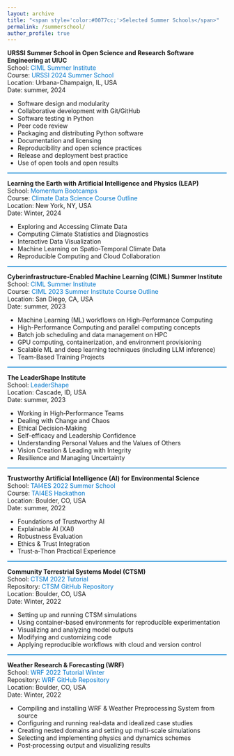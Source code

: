 ```yaml
---
layout: archive
title: "<span style='color:#0077cc;'>Selected Summer Schools</span>"
permalink: /summerschool/
author_profile: true
---
```


**URSSI Summer School in Open Science and Research Software Engineering at UIUC**    
School: <a href="https://bssw.io/events/urssi-summer-school-in-open-science-and-research-software-engineering-at-uiuc"
   style="display:inline-block;
          color:#0077cc;
          text-decoration:none;
          margin-right:1rem;">
  CIML Summer Institute
</a>       
Course: <a href="https://github.com/si2-urssi"
   style="display:inline-block;
          color:#0077cc;
          text-decoration:none;
          margin-right:1rem;">
  URSSI 2024 Summer School  
</a>       
Location: Urbana-Champaign, IL, USA      
Date: summer, 2024     

- Software design and modularity
- Collaborative development with Git/GitHub
- Software testing in Python
- Peer code review
- Packaging and distributing Python software
- Documentation and licensing
- Reproducibility and open science practices
- Release and deployment best practice
- Use of open tools and open results

<hr style="border:0; height:2px; background:#3498db;">

**Learning the Earth with Artificial Intelligence and Physics (LEAP)**  
School: <a href="https://leap.columbia.edu/education/bootcamp/"
   style="display:inline-block;
          color:#0077cc;
          text-decoration:none;
          margin-right:1rem;">
  Momentum Bootcamps
</a>       
Course: <a href="https://github.com/leap-stc/LEAP-bootcamps"
   style="display:inline-block;
          color:#0077cc;
          text-decoration:none;
          margin-right:1rem;">
  Climate Data Science Course Outline
</a>       
Location: New York, NY, USA      
Date: Winter, 2024     

- Exploring and Accessing Climate Data
- Computing Climate Statistics and Diagnostics
- Interactive Data Visualization
- Machine Learning on Spatio‑Temporal Climate Data
- Reproducible Computing and Cloud Collaboration

<hr style="border:0; height:2px; background:#3498db;">

**Cyberinfrastructure-Enabled Machine Learning (CIML) Summer Institute**  
School: <a href="https://www.sdsc.edu/education/training-programs/CIML.html"
   style="display:inline-block;
          color:#0077cc;
          text-decoration:none;
          margin-right:1rem;">
  CIML Summer Institute
</a>       
Course: <a href="https://github.com/ciml-org/ciml-summer-institute-2023"
   style="display:inline-block;
          color:#0077cc;
          text-decoration:none;
          margin-right:1rem;">
  CIML 2023 Summer Institute Course Outline
</a>       
Location: San Diego, CA, USA      
Date: summer, 2023     

- Machine Learning (ML) workflows on High‑Performance Computing
- High-Performance Computing and parallel computing concepts  
- Batch job scheduling and data management on HPC  
- GPU computing, containerization, and environment provisioning
- Scalable ML and deep learning techniques (including LLM inference)
- Team-Based Training Projects 
  
<hr style="border:0; height:2px; background:#3498db;">

**The LeaderShape Institute**  
School: <a href="https://leadershape.org/"
   style="display:inline-block;
          color:#0077cc;
          text-decoration:none;
          margin-right:1rem;">
  LeaderShape
</a>       
Location: Cascade, ID, USA      
Date: summer, 2023     

- Working in High‑Performance Teams
- Dealing with Change and Chaos
- Ethical Decision‑Making
- Self-efficacy and Leadership Confidence
- Understanding Personal Values and the Values of Others
- Vision Creation & Leading with Integrity
- Resilience and Managing Uncertainty
  
<hr style="border:0; height:2px; background:#3498db;">

**Trustworthy Artificial Intelligence (AI) for Environmental Science**  
School: <a href="https://www.cisl.ucar.edu/events/tai4es-2022-summer-school"
   style="display:inline-block;
          color:#0077cc;
          text-decoration:none;
          margin-right:1rem;">
  TAI4ES 2022 Summer School
</a>       
Course: <a href="https://github.com/ai2es/tai4es-trustathon-2022"
   style="display:inline-block;
          color:#0077cc;
          text-decoration:none;
          margin-right:1rem;">
  TAI4ES Hackathon
</a>       
Location: Boulder, CO, USA      
Date: summer, 2022     

- Foundations of Trustworthy AI
- Explainable AI (XAI)
- Robustness Evaluation
- Ethics & Trust Integration
- Trust‑a‑Thon Practical Experience

<hr style="border:0; height:2px; background:#3498db;">

**Community Terrestrial Systems Model (CTSM)**     
School: <a href="https://www.cesm.ucar.edu/events/tutorials/ctsm/2022"
   style="display:inline-block;
          color:#0077cc;
          text-decoration:none;
          margin-right:1rem;">
  CTSM 2022 Tutorial
</a>       
Repository: <a href="https://github.com/ESCOMP/ctsm"
   style="display:inline-block;
          color:#0077cc;
          text-decoration:none;
          margin-right:1rem;">
  CTSM GitHub Repository
</a>       
Location: Boulder, CO, USA      
Date: Winter, 2022     

- Setting up and running CTSM simulations
- Using container-based environments for reproducible experimentation
- Visualizing and analyzing model outputs
- Modifying and customizing code
- Applying reproducible workflows with cloud and version control

<hr style="border:0; height:2px; background:#3498db;">

**Weather Research & Forecasting (WRF)**    
School: <a href="https://www.cesm.ucar.edu/events/tutorials/ctsm/2022"
   style="display:inline-block;
          color:#0077cc;
          text-decoration:none;
          margin-right:1rem;">
  WRF 2022 Tutorial Winter 
</a>       
Repository: <a href="https://github.com/wrf-model/WRF"
   style="display:inline-block;
          color:#0077cc;
          text-decoration:none;
          margin-right:1rem;">
  WRF GitHub Repository
</a>       
Location: Boulder, CO, USA      
Date: Winter, 2022     

- Compiling and installing WRF & Weather Preprocessing System from source
- Configuring and running real‑data and idealized case studies
- Creating nested domains and setting up multi-scale simulations
- Selecting and implementing physics and dynamics schemes
- Post‑processing output and visualizing results

